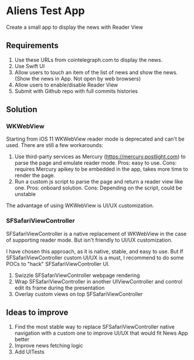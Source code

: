 # Aliens Test App

Create a small app to display the news with Reader View

## Requirements

1. Use these URLs from cointelegraph.com to display the news.
2. Use Swift UI
3. Allow users to touch an item of the list of news and show the news. (Show the news in App. Not open by web browsers)
4. Allow users to enable/disable Reader View
5. Submit with Github repo with full commits histories

## Solution
### WKWebView
Starting from iOS 11 WKWebView reader mode is deprecated and can't be used. There are still a few workarounds:
1. Use third-party services as Mercury (https://mercury.postlight.com) to parse the page and emulate reader mode. Pros: easy to use. Cons: requires Mercury apikey to be embedded in the app, takes more time to render the page.
2. Run a custom js script to parse the page and return a reader view like one. Pros: onboard solution. Cons: Depending on the script, could be unstable

The advantage of using WKWebView is UI/UX customization. 

### SFSafariViewController

SFSafariViewController is a native replacement of WKWebView in the case of supporting reader mode. But isn't friendly to UI/UX customization. 

I have chosen this approach, as it is native, stable, and easy to use. But If SFSafariViewController custom UI/UX is a must, I recommend to do some POCs to "hack" SFSafariViewController UI.
1. Swizzle SFSafariViewController webpage rendering
2. Wrap SFSafariViewController in another UIViewController and control edit its frame during the presentation
3. Overlay custom views on top SFSafariViewController

## Ideas to improve

1. Find the most stable way to replace SFSafariViewController native navigation with a custom one to improve UI/UX that would fit News App better
2. Improve news fetching logic
3. Add UITests